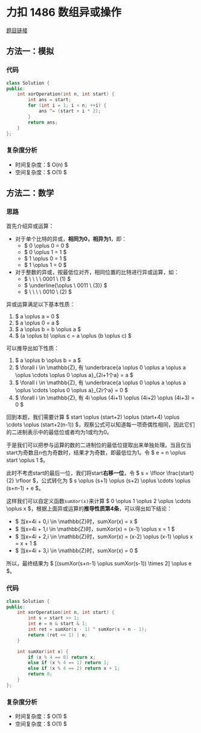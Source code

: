 # 力扣 1486 数组异或操作


[题目链接](https://leetcode-cn.com/problems/xor-operation-in-an-array/)

<!--more-->

## 方法一：模拟

### 代码

```cpp
class Solution {
public:
    int xorOperation(int n, int start) {
        int ans = start;
        for (int i = 1; i < n; ++i) {
            ans ^= (start + i * 2);
        }
        return ans;
    }
};
```

### 复杂度分析

- 时间复杂度：$ O(n) $
- 空间复杂度：$ O(1) $

## 方法二：数学

### 思路

首先介绍异或运算：

- 对于单个比特的异或，**相同为0，相异为1**，即：
    - $ 0 \oplus 0 = 0 $
    - $ 0 \oplus 1 = 1 $
    - $ 1 \oplus 0 = 1 $
    - $ 1 \oplus 1 = 0 $
- 对于整数的异或，按最低位对齐，相同位置的比特进行异或运算，如：
    - $ \ \ \ \ 0001 \ (1) $
    - $ \underline{\oplus \ 0011 \ (3)} $
    - $ \ \ \ \ 0010 \ (2) $

异或运算满足以下基本性质：

1. $ a \oplus a = 0 $
1. $ a \oplus 0 = a $
1. $ a \oplus b = b \oplus a $
1. $ (a \oplus b) \oplus c = a \oplus (b \oplus c) $

可以推导出如下性质：

1. $ a \oplus b \oplus b = a $
1. $ \forall i \in \mathbb{Z}, 有 \underbrace{a \oplus 0 \oplus a \oplus a \oplus \cdots \oplus 0 \oplus a}_{2i+1个a} = a $
1. $ \forall i \in \mathbb{Z}, 有 \underbrace{a \oplus 0 \oplus a \oplus a \oplus \cdots \oplus 0 \oplus a}_{2i个a} = 0 $
1. $ \forall i \in \mathbb{Z}, 有 4i \oplus (4i+1) \oplus (4i+2) \oplus (4i+3) = 0 $

回到本题，我们需要计算 $ start \oplus (start+2) \oplus (start+4) \oplus \cdots \oplus (start+2(n-1)) $，观察公式可以知道每一项奇偶性相同，因此它们的二进制表示中的最低位或者均为1或均为0。

于是我们可以把参与运算的数的二进制位的最低位提取出来单独处理。当且仅当start为奇数且n也为奇数时，结果才为奇数，即最低位为1。令 $ e = n \oplus start \oplus 1 $。

此时不考虑start的最后一位，我们将start**右移一位**，令 $ s = \lfloor \frac{start}{2} \rfloor $，公式转化为 $ s \oplus (s+1) \oplus (s+2) \oplus \cdots \oplus (s+n-1) + e $。

这样我们可以自定义函数`sumXor(x)`来计算 $ 0 \oplus 1 \oplus 2 \oplus \cdots \oplus x $，根据上面异或运算的**推导性质第4条**，可以得出如下结论：

- $ 当x=4i + 0,i \in \mathbb{Z}时，sumXor(x) = x $
- $ 当x=4i + 1,i \in \mathbb{Z}时，sumXor(x) = (x-1) \oplus x = 1 $
- $ 当x=4i + 2,i \in \mathbb{Z}时，sumXor(x) = (x-2) \oplus (x-1) \oplus x = x + 1 $
- $ 当x=4i + 3,i \in \mathbb{Z}时，sumXor(x) = 0 $

所以，最终结果为 $ [(sumXor(s+n-1) \oplus sumXor(s-1)) \times 2] \oplus e $。

### 代码

```cpp
class Solution {
public:
    int xorOperation(int n, int start) {
        int s = start >> 1;
        int e = n & start & 1;
        int ret = sumXor(s - 1) ^ sumXor(s + n - 1);
        return (ret << 1) | e;
    }

    int sumXor(int x) {
        if (x % 4 == 0) return x;
        else if (x % 4 == 1) return 1;
        else if (x % 4 == 2) return x + 1;
        return 0;
    }
};
```

### 复杂度分析

- 时间复杂度：$ O(1) $
- 空间复杂度：$ O(1) $


